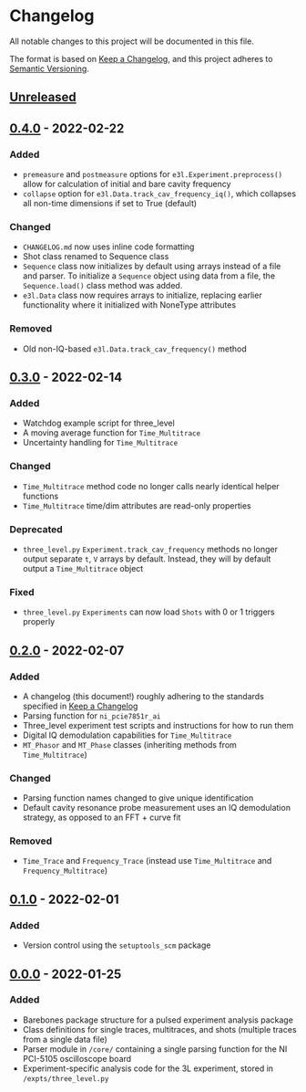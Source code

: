 # Changelog

All notable changes to this project will be documented in this file.

The format is based on [Keep a Changelog](https://keepachangelog.com/en/1.0.0/),
and this project adheres to [Semantic Versioning](https://semver.org/spec/v2.0.0.html).

## [Unreleased]

## [0.4.0] - 2022-02-22

### Added
- `premeasure` and `postmeasure` options for `e3l.Experiment.preprocess()` allow for calculation of initial and bare cavity frequency
- `collapse` option for `e3l.Data.track_cav_frequency_iq()`, which collapses all non-time dimensions if set to True (default)

### Changed
- `CHANGELOG.md` now uses inline code formatting
- Shot class renamed to Sequence class
- `Sequence` class now initializes by default using arrays instead of a file and parser. To initialize a `Sequence` object using data from a file, the `Sequence.load()` class method was added.
- `e3l.Data` class now requires arrays to initialize, replacing earlier functionality where it initialized with NoneType attributes

### Removed
- Old non-IQ-based `e3l.Data.track_cav_frequency()` method

## [0.3.0] - 2022-02-14

### Added
- Watchdog example script for three_level
- A moving average function for `Time_Multitrace`
- Uncertainty handling for `Time_Multitrace`

### Changed
- `Time_Multitrace` method code no longer calls nearly identical helper functions
- `Time_Multitrace` time/dim attributes are read-only properties

### Deprecated
- `three_level.py` `Experiment.track_cav_frequency` methods no longer output separate `t`, `V` arrays by default. Instead, they will by default output a `Time_Multitrace` object

### Fixed
- `three_level.py` `Experiments` can now load `Shots` with 0 or 1 triggers properly

## [0.2.0] - 2022-02-07

### Added

- A changelog (this document!) roughly adhering to the standards specified in [Keep a Changelog](https://keepachangelog.com/en/1.0.0/)
- Parsing function for `ni_pcie7851r_ai`
- Three_level experiment test scripts and instructions for how to run them
- Digital IQ demodulation capabilities for `Time_Multitrace`
- `MT_Phasor` and `MT_Phase` classes (inheriting methods from `Time_Multitrace`)

### Changed
- Parsing function names changed to give unique identification
- Default cavity resonance probe measurement uses an IQ demodulation strategy, as opposed to an FFT + curve fit

### Removed
- `Time_Trace` and `Frequency_Trace` (instead use `Time_Multitrace` and `Frequency_Multitrace`)

## [0.1.0] - 2022-02-01

### Added

- Version control using the `setuptools_scm` package

## [0.0.0] - 2022-01-25

### Added

- Barebones package structure for a pulsed experiment analysis package
- Class definitions for single traces, multitraces, and shots (multiple traces from a single data file)
- Parser module in `/core/` containing a single parsing function for the NI PCI-5105 oscilloscope board
- Experiment-specific analysis code for the 3L experiment, stored in `/expts/three_level.py`

[Unreleased]: https://github.com/dylan-j-young/thompson-pulsed/compare/v0.4.0...HEAD
[0.4.0]: https://github.com/dylan-j-young/thompson-pulsed/compare/v0.3.0...v0.4.0
[0.3.0]: https://github.com/dylan-j-young/thompson-pulsed/compare/v0.2.0...v0.3.0
[0.2.0]: https://github.com/dylan-j-young/thompson-pulsed/compare/v0.1.0...v0.2.0
[0.1.0]: https://github.com/dylan-j-young/thompson-pulsed/compare/v0.0.0...v0.1.0
[0.0.0]: https://github.com/dylan-j-young/thompson-pulsed/tree/v0.0.0